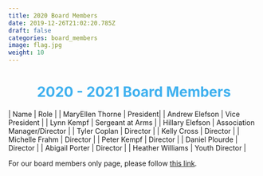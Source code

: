 ```yaml
---
title: 2020 Board Members
date: 2019-12-26T21:02:20.785Z
draft: false
categories: board_members
image: flag.jpg
weight: 10
---
```


<h1 style="text-align:center;color:#3eb0ef;"> 2020 - 2021 Board Members </h1>

| Name | Role |
| MaryEllen Thorne | President|
| Andrew Elefson | Vice President |
| Lynn Kempf | Sergeant at Arms |
| Hillary Elefson | Association Manager/Director |
| Tyler Coplan | Director |
| Kelly Cross | Director |
| Michelle Frahm | Director |
| Peter Kempf | Director |
| Daniel Plourde | Director |
| Abigail Porter | Director |
| Heather Williams | Youth Director |

For our board members only page, please follow <a href="https://tylercoplan.wixsite.com/snhusbcboardmembers">this link</a>.
